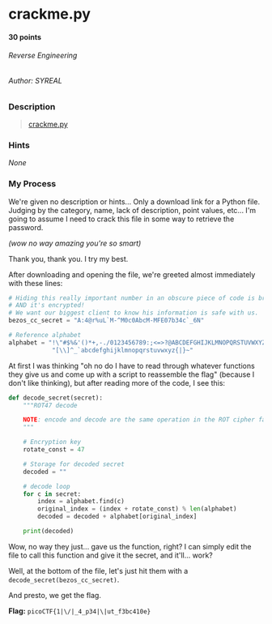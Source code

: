 # crackme.py
#### 30 points
###### Reverse Engineering
###### Author: SYREAL

### Description
> [crackme.py](https://mercury.picoctf.net/static/b7cabaae6561256c50728d3515db3058/crackme.py)

### Hints
*None*

### My Process
We're given no description or hints... Only a download link for a Python file. Judging by the category, name, lack of description, point values, etc... I'm going to assume I need to crack this file in some way to retrieve the password.

*(wow no way amazing you're so smart)*

Thank you, thank you. I try my best.

After downloading and opening the file, we're greeted almost immediately with these lines:

```python
# Hiding this really important number in an obscure piece of code is brilliant!
# AND it's encrypted!
# We want our biggest client to know his information is safe with us.
bezos_cc_secret = "A:4@r%uL`M-^M0c0AbcM-MFE07b34c`_6N"

# Reference alphabet
alphabet = "!\"#$%&'()*+,-./0123456789:;<=>?@ABCDEFGHIJKLMNOPQRSTUVWXYZ"+ \
            "[\\]^_`abcdefghijklmnopqrstuvwxyz{|}~"
```

At first I was thinking "oh no do I have to read through whatever functions they give us and come up with a script to reassemble the flag" (because I don't like thinking), but after reading more of the code, I see this:

```python
def decode_secret(secret):
    """ROT47 decode

    NOTE: encode and decode are the same operation in the ROT cipher family.
    """

    # Encryption key
    rotate_const = 47

    # Storage for decoded secret
    decoded = ""

    # decode loop
    for c in secret:
        index = alphabet.find(c)
        original_index = (index + rotate_const) % len(alphabet)
        decoded = decoded + alphabet[original_index]

    print(decoded)
```

Wow, no way they just... gave us the function, right? I can simply edit the file to call this function and give it the secret, and it'll... work?

Well, at the bottom of the file, let's just hit them with a `decode_secret(bezos_cc_secret)`.

And presto, we get the flag.

**Flag:** `picoCTF{1|\/|_4_p34|\|ut_f3bc410e}`